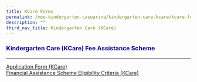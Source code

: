 ```yaml
---
title: KCare Forms
permalink: /moe-kindergarten-casuarina/kindergarten-care-kcare/kcare-forms/
description: ""
third_nav_title: Kindergarten Care (KCare)
---
```

<h3 style="color:DarkBlue;">Kindergarten Care (KCare) Fee Assistance Scheme</h3>

---
[Application Form (KCare)](/files/MK@Casuarina/Forms/kcare%20additional%20subsidy%20application%20form%20may2023.pdf)<br>
[Financial Assistance Scheme Eligibility Criteria (KCare) ](/files/MK@Casuarina/Forms/kcare%20financial%20assistance%20scheme%20sep2022.pdf)